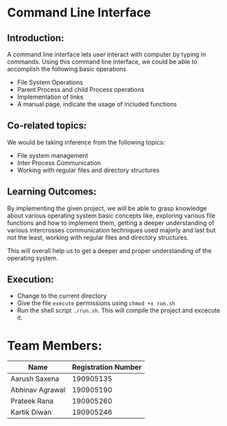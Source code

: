 # Command Line Interface  

## Introduction:  

A command line interface lets user interact with computer by typing in commands. Using this command line interface, we could be able to accomplish the following basic operations 

- File System Operations 
- Parent Process and child Process operations 
- Implementation of links 
- A manual page, indicate the usage of included functions 

## Co-related topics: 

We would be taking inference from the following topics: 
- File system management 
- Inter Process Communication 
- Working with regular files and directory structures  

## Learning Outcomes: 

By implementing the given project, we will be able to grasp knowledge about various operating system basic concepts like, exploring various file functions and how to implement them, getting a deeper understanding of various intercrosses communication techniques used majorly and last but not the least, working with regular files and directory structures. 

This will overall help us to get a deeper and proper understanding of the operating system. 

## Execution:
- Change to the current directory
- Give the file `execute` permissions using `chmod +x run.sh`
- Run the shell script `./run.sh`. This will compile the project and excecute it.

# Team Members: 

| Name            	| Registration Number 	|
|-----------------	|---------------------	|
| Aarush Saxena   	| 190905135           	|
| Abhinav Agrawal 	| 190905190           	|
| Prateek Rana    	| 190905260           	|
| Kartik Diwan    	| 190905246           	|

